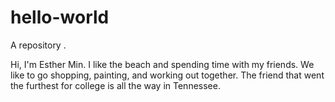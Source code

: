 # hello-world
A repository . 

Hi, I'm Esther Min. I like the beach and spending time with my friends. We like to go shopping, painting, and working out together. The friend that went the furthest for college is all the way in Tennessee.  
